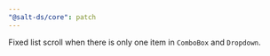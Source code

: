 ```yaml
---
"@salt-ds/core": patch
---
```


Fixed list scroll when there is only one item in `ComboBox` and `Dropdown`.
